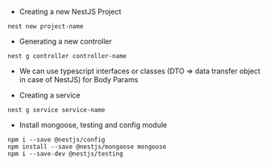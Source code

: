* Creating a new NestJS Project
```
nest new project-name
```

* Generating a new controller
```
nest g controller controller-name
```

* We can use typescript interfaces or classes (DTO => data transfer object in case of NestJS) for Body Params


* Creating a service
```
nest g service service-name
```

* Install mongoose, testing and config module
```
npm i --save @nestjs/config
npm install --save @nestjs/mongoose mongoose
npm i --save-dev @nestjs/testing
```